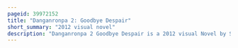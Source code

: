 ```yaml
---
pageid: 39972152
title: "Danganronpa 2: Goodbye Despair"
short_summary: "2012 visual novel"
description: "Danganronpa 2 Goodbye Despair is a 2012 visual Novel by Spike Chunsoft developed by. It is the second Game in the Danganronpa Franchise following Danganronpa: Trigger Happy Havoc. It was first released in Japan in July 2012 for the Playstation Portable and a Port for the Playstation Vita was released in Japan in october 2013. Nis America released the Game Worldwide in September 2014 ; a Port for Pc was released in April 2016 and a Bundle for Playstation 4 and Playstation Vita called Danganronpa 1-2 Reload, also containing the first Danganronpa Game, was released in March 2017. An enhanced Version with the anniversary Edition Subtitle was released in august 2020 for Android and Ios for nintendo Switch in november 2021 and for microsoft Windows and xbox one in may 2022."
---
```

